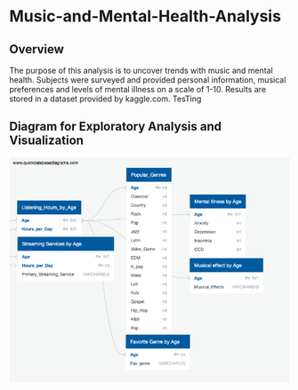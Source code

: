 # Music-and-Mental-Health-Analysis

## Overview

The purpose of this analysis is to uncover trends with music and mental health. Subjects were surveyed and provided personal information, musical preferences and levels of mental illness on a scale of 1-10. Results are stored in a dataset provided by kaggle.com. TesTing

## Diagram for Exploratory Analysis and Visualization

![ERD](Images/ERD_Diagram_Final_Project.png)
